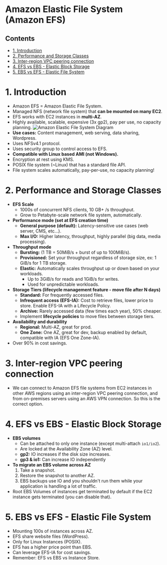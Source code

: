 # Amazon Elastic File System (Amazon EFS) <!-- omit in toc -->

## Contents <!-- omit in toc -->

- [1. Introduction](#1-introduction)
- [2. Performance and Storage Classes](#2-performance-and-storage-classes)
- [3. Inter-region VPC peering connection](#3-inter-region-vpc-peering-connection)
- [4. EFS vs EBS - Elastic Block Storage](#4-efs-vs-ebs---elastic-block-storage)
- [5. EBS vs EFS - Elastic File System](#5-ebs-vs-efs---elastic-file-system)

# 1. Introduction

- Amazon EFS = Amazon Elastic File System.
- Managed NFS (network file system) that **can be mounted on many EC2**.
- EFS works with EC2 instances in **multi-AZ**.
- Highly available, scalable, expensive (3x gp2), pay per use, no capacity planning.
  ![Amazon Elastic File System Diagram](/Images/EFSDiagram.png)
- **Use cases:** Content management, web serving, data sharing, Wordpress.
- Uses NFSv4.1 protocol.
- Uses security group to control access to EFS.
- **Compatible with Linux based AMI (not Windows).**
- Encryption at rest using KMS.
- POSIX file system (~Linux) that has a standard file API.
- File system scales automatically, pay-per-use, no capacity planning!

# 2. Performance and Storage Classes

- **EFS Scale**
  - 1000s of concurrent NFS clients, 10 GB+ /s throughput.
  - Grow to Petabyte-scale network file system, automatically.
- **Performance mode (set at EFS creation time)**
  - **General purpose (default):** Latency-sensitive use cases (web server, CMS, etc...).
  - **Max I/O:** Higher latency, throughput, highly parallel (big data, media processing).
- **Throughput mode**
  - **Bursting:** (1 TB = 50MiB/s + burst of up to 100MiB/s).
  - **Provisioned:** Set your throughput regardless of storage size, ex: 1 GiB/s for 1 TB storage.
  - **Elastic:** Automatically scales throughput up or down based on your workloads.
    - Up to 3GiB/s for reads and 1GiB/s for writes.
    - Used for unpredictable workloads.
- **Storage Tiers (lifecycle management feature - move file after N days)**
  - **Standard:** For frequently accessed files.
  - **Infrequent access (EFS-IA):** Cost to retrieve files, lower price to store. Enable EFS-IA with a Lifecycle Policy.
  - **Archive:** Rarely accessed data (few times each year), 50% cheaper.
  - Implement **lifecycle policies** to move files between storage tiers.
- **Availability and durability**
  - **Regional:** Multi-AZ, great for prod.
  - **One Zone:** One AZ, great for dev, backup enabled by default, compatible with IA (EFS One Zone-IA).
- Over 90% in cost savings.

# 3. Inter-region VPC peering connection

- We can connect to Amazon EFS file systems from EC2 instances in other AWS regions using an inter-region VPC peering connection, and from on-premises servers using an AWS VPN connection. So this is the correct option.

# 4. EFS vs EBS - Elastic Block Storage

- **EBS volumes**
  - Can be attached to only one instance (except multi-attach `io1/io2`).
  - Are locked at the Availability Zone (AZ) level.
  - **gp2:** IO increases if the disk size increases.
  - **gp3 & io1:** Can increase IO independently
- **To migrate an EBS volume across AZ**
  1. Take a snapshot.
  2. Restore the snapshot to another AZ.
  3. EBS backups use IO and you shouldn't run them while your application is handling a lot of traffic.
- Root EBS Volumes of instances get terminated by default if the EC2 instance gets terminated (you can disable that).

# 5. EBS vs EFS - Elastic File System

- Mounting 100s of instances across AZ.
- EFS share website files (WordPress).
- Only for Linux Instances (POSIX).
- EFS has a higher price point than EBS.
- Can leverage EFS-IA for cost savings.
- Remember: EFS vs EBS vs Instance Store.
